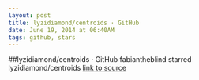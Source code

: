 ```yaml
---
layout: post
title: lyzidiamond/centroids · GitHub
date: June 19, 2014 at 06:40AM
tags: github, stars
---
```

##lyzidiamond/centroids · GitHub
fabiantheblind starred lyzidiamond/centroids
[link to source](http://ift.tt/1njCRlS) 
